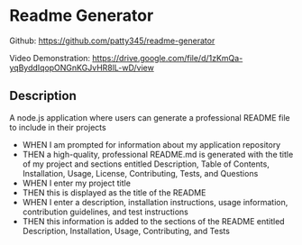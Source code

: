 # Readme Generator

Github: https://github.com/patty345/readme-generator 

Video Demonstration: https://drive.google.com/file/d/1zKmQa-yqByddIqopONGnKGJvHR8lL-wD/view 

## Description

A node.js application where users can generate a professional README file to include in their projects

- WHEN I am prompted for information about my application repository
- THEN a high-quality, professional README.md is generated with the title of my project and sections entitled Description, Table of Contents, Installation, Usage, License, Contributing, Tests, and Questions
- WHEN I enter my project title
- THEN this is displayed as the title of the README
- WHEN I enter a description, installation instructions, usage information, contribution guidelines, and test instructions
- THEN this information is added to the sections of the README entitled Description, Installation, Usage, Contributing, and Tests